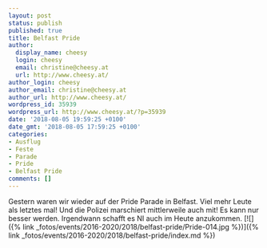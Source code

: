 ```yaml
---
layout: post
status: publish
published: true
title: Belfast Pride
author:
  display_name: cheesy
  login: cheesy
  email: christine@cheesy.at
  url: http://www.cheesy.at/
author_login: cheesy
author_email: christine@cheesy.at
author_url: http://www.cheesy.at/
wordpress_id: 35939
wordpress_url: http://www.cheesy.at/?p=35939
date: '2018-08-05 19:59:25 +0100'
date_gmt: '2018-08-05 17:59:25 +0100'
categories:
- Ausflug
- Feste
- Parade
- Pride
- Belfast Pride
comments: []
---
```

Gestern waren wir wieder auf der Pride Parade in Belfast. Viel mehr Leute als letztes mal! Und die Polizei marschiert mittlerweile auch mit! Es kann nur besser werden. Irgendwann schafft es NI auch im Heute anzukommen.
[![]({% link _fotos/events/2016-2020/2018/belfast-pride/Pride-014.jpg %})]({% link _fotos/events/2016-2020/2018/belfast-pride/index.md %})
